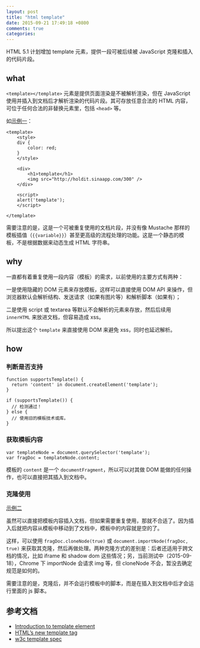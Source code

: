 ```yaml
---
layout: post
title: "html template"
date: 2015-09-21 17:49:18 +0800
comments: true
categories: 
---
```


HTML 5.1 计划增加 template 元素，提供一段可被后续被 JavaScript 克隆和插入的代码片段。

## what

`<template></template>` 元素是提供页面渲染是不被解析渲染，但在 JavaScript 使用并插入到文档后才解析渲染的代码片段。其可存放任意合法的 HTML 内容，可位于任何合法的非替换元素里，包括 `<head>` 等。

如[示例一](http://defg.sinaapp.com/demos/template/1.html)：

	<template>
		<style>
		div {
			color: red;
		}
		</style>
	
		<div>
			<h1>template</h1>
			<img src="http://holdit.sinaapp.com/300" />
		</div>
	
		<script>
		alert('template');
		</script>
	
	</template>

需要注意的是，这是一个可被重复使用的文档片段，并没有像 Mustache 那样的模板插值（`{{variable}}`）甚至更高级的流程处理的功能。这是一个静态的模板，不是根据数据来动态生成 HTML 字符串。

## why

一直都有着重复使用一段内容（模板）的需求，以前使用的主要方式有两种：

一是使用隐藏的 DOM 元素来存放模板，这样可以直接使用 DOM API 来操作，但浏览器默认会解析结构、发送请求（如果有图片等）和解析脚本（如果有）；

二是使用 script 或 textarea 等默认不会解析的元素来存放，然后后续用 `innerHTML` 来放进文档，但容易造成 xss。

所以提出这个 `template` 来直接使用 DOM 来避免 xss，同时也延迟解析。

## how

### 判断是否支持

	function supportsTemplate() {
	  return 'content' in document.createElement('template');
	}
	
	if (supportsTemplate()) {
	  // 检测通过！
	} else {
	  // 使用旧的模板技术或库。
	}

### 获取模板内容

	var templateNode = document.querySelector('template');
	var fragDoc = templateNode.content;

模板的 `content` 是一个 `documentFragment`，所以可以对其做 DOM 能做的任何操作，也可以直接把其插入到文档中。

### 克隆使用

[示例二](http://defg.sinaapp.com/demos/template/2.html)

虽然可以直接把模板内容插入文档，但如果需要重复使用，那就不合适了。因为插入后就把内容从模板中移动到了文档中，模板中的内容就是空的了。

这样，可以使用 `fragDoc.cloneNode(true)` 或 `document.importNode(fragDoc, true)` 来获取其克隆，然后再做处理。两种克隆方式的差别是：后者还适用于跨文档的情况，比如 iframe 和 shadow dom 这些情况；另，当前测试中（2015-09-18），Chrome 下 importNode 会请求 img 等，但 cloneNode 不会，暂没去确定规范是如何的。

需要注意的是，克隆后，并不会运行模板中的脚本，而是在插入到文档中后才会运行里面的 js 脚本。

## 参考文档

- [Introduction to template element](http://webcomponents.org/articles/introduction-to-template-element/)
- [HTML’s new template tag](http://www.html5rocks.com/en/tutorials/webcomponents/template/)
- [w3c template spec](https://html.spec.whatwg.org/multipage/scripting-1.html#the-template-element)

